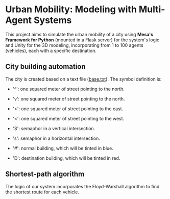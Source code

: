 # Urban Mobility: Modeling with Multi-Agent Systems
This project aims to simulate the urban mobility of a city using **Mesa's Framework for Python** (mounted in a Flask server) for the system's logic and Unity for the 3D modeling, incorporating from 1 to 100 agents (vehicles), each with a specific destination.

## City building automation
The city is created based on a text file ([base.txt](/Flask/base.txt)). The symbol definition is:
- '^': one squared meter of street pointing to the north.
- 'v': one squared meter of street pointing to the north.
- '>': one squared meter of street pointing to the east.
- '<': one squared meter of street pointing to the west.

- 'S': semaphor in a vertical intersection.
- 's': semaphor in a horizontal intersection.

- '#': normal building, which will be tinted in blue.
- 'D': destination building, which will be tinted in red.

## Shortest-path algorithm
The logic of our system incorporates the Floyd-Warshall algorithm to find the shortest route for each vehicle.
